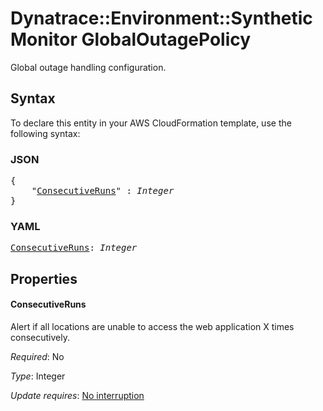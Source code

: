 # Dynatrace::Environment::SyntheticMonitor GlobalOutagePolicy

Global outage handling configuration.

## Syntax

To declare this entity in your AWS CloudFormation template, use the following syntax:

### JSON

<pre>
{
    "<a href="#consecutiveruns" title="ConsecutiveRuns">ConsecutiveRuns</a>" : <i>Integer</i>
}
</pre>

### YAML

<pre>
<a href="#consecutiveruns" title="ConsecutiveRuns">ConsecutiveRuns</a>: <i>Integer</i>
</pre>

## Properties

#### ConsecutiveRuns

Alert if all locations are unable to access the web application X times consecutively.

_Required_: No

_Type_: Integer

_Update requires_: [No interruption](https://docs.aws.amazon.com/AWSCloudFormation/latest/UserGuide/using-cfn-updating-stacks-update-behaviors.html#update-no-interrupt)

